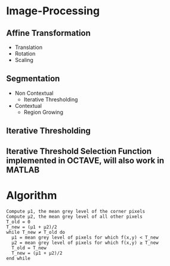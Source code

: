 # Image-Processing

## Affine Transformation
- Translation
- Rotation
- Scaling

## Segmentation
- Non Contextual
  - Iterative Thresholding
- Contextual
  - Region Growing
  
## Iterative Thresholding

Iterative Threshold Selection Function implemented in OCTAVE, will also work in MATLAB
-------------------------------------------------------------------------------------

# Algorithm
````
Compute μ1, the mean grey level of the corner pixels
Compute μ2, the mean grey level of all other pixels
T_old = 0
T_new = (μ1 + μ2)/2
while T_new ≠ T_old do
  μ1 = mean grey level of pixels for which f(x,y) < T_new
  μ2 = mean grey level of pixels for which f(x,y) ≥ T_new
  T_old = T_new
  T_new = (μ1 + μ2)/2
end while
